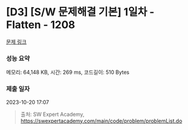 # [D3] [S/W 문제해결 기본] 1일차 - Flatten - 1208 

[문제 링크](https://swexpertacademy.com/main/code/problem/problemDetail.do?contestProbId=AV139KOaABgCFAYh) 

### 성능 요약

메모리: 64,148 KB, 시간: 269 ms, 코드길이: 510 Bytes

### 제출 일자

2023-10-20 17:07



> 출처: SW Expert Academy, https://swexpertacademy.com/main/code/problem/problemList.do